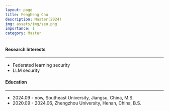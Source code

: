```yaml
---
layout: page
title: Fengheng Chu
description: Master(2024)
img: assets/img/seu.png
importance: 1
category: Master
---
```


#### Research Interests
---
  - Federated learning security
  - LLM security


#### Education
---
- 2024.09 - now, Southeast University, Jiangsu, China, M.S.
- 2020.09 - 2024.06, Zhengzhou University, Henan, China, B.S.
